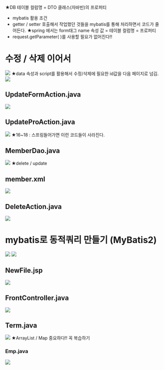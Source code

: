 ★DB 테이블 컬럼명 = DTO 클래스(자바빈)의 프로퍼티
- mybatis 활용 조건
- getter / setter 호출해서 작업했던 것들을 mybatis를 통해 처리하면서 코드가 줄어든다.
★spring 에서는 form태그 name 속성 값 = 테이블 컬럼명 = 프로퍼티
- request.getParameter( )를 사용할 필요가 없어진다!!


# 수정 / 삭제 이어서
![](../image/Pasted%20image%2020240415091744.png)
★data 속성과 script를 활용해서 수정/삭제에 필요한 id값을 다음 페이지로 넘김.
![](../image/Pasted%20image%2020240415091928.png)



## UpdateFormAction.java
![](../image/Pasted%20image%2020240415092257.png)


## UpdateProAction.java
![](../image/Pasted%20image%2020240415095026.png)
★16~18 : 스프링들어가면 이런 코드들이 사라진다.


## MemberDao.java
![](../image/Pasted%20image%2020240415100959.png)
★delete / update


## member.xml
![](../image/Pasted%20image%2020240415101525.png)



## DeleteAction.java
![](../image/Pasted%20image%2020240415102437.png)



# mybatis로 동적쿼리 만들기 (MyBatis2)
![](../image/Image20240415103700.png)
![](../image/Image20240415103646.png)

## NewFile.jsp
![](../image/Pasted%20image%2020240415103848.png)


## FrontController.java
![](../image/Pasted%20image%2020240415110516.png)

## Term.java
![](../image/Pasted%20image%2020240415111122.png)
★ArrayList / Map 중요하다!! 꼭 복습하기

### Emp.java
![](../image/Pasted%20image%2020240415111225.png)
